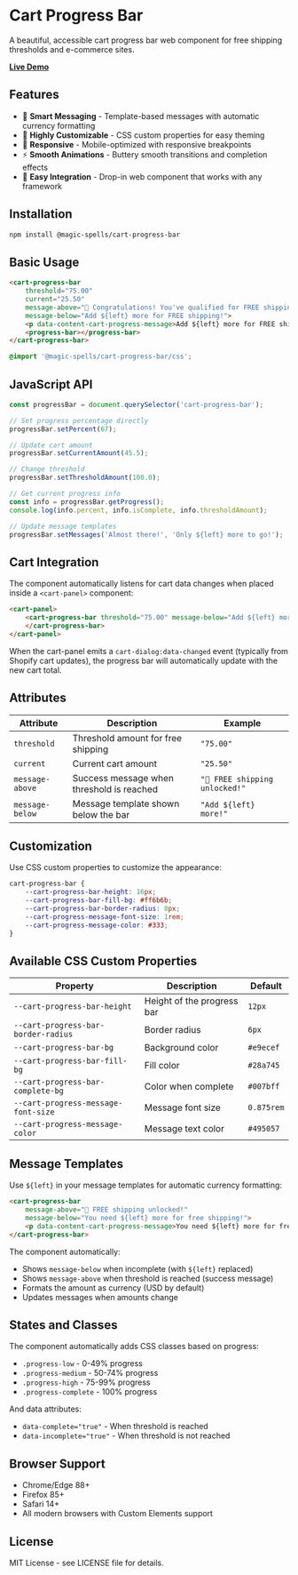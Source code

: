 # Cart Progress Bar

A beautiful, accessible cart progress bar web component for free shipping thresholds and e-commerce sites.

[**Live Demo**](https://magic-spells.github.io/cart-progress-bar/demo/)

## Features

- 🎯 **Smart Messaging** - Template-based messages with automatic currency formatting
- 🎨 **Highly Customizable** - CSS custom properties for easy theming
- 📱 **Responsive** - Mobile-optimized with responsive breakpoints
- ⚡ **Smooth Animations** - Buttery smooth transitions and completion effects
- 🔧 **Easy Integration** - Drop-in web component that works with any framework

## Installation

```bash
npm install @magic-spells/cart-progress-bar
```

## Basic Usage

```html
<cart-progress-bar
	threshold="75.00"
	current="25.50"
	message-above="🎉 Congratulations! You've qualified for FREE shipping!"
	message-below="Add ${left} more for FREE shipping!">
	<p data-content-cart-progress-message>Add ${left} more for FREE shipping!</p>
	<progress-bar></progress-bar>
</cart-progress-bar>
```

```css
@import '@magic-spells/cart-progress-bar/css';
```

## JavaScript API

```javascript
const progressBar = document.querySelector('cart-progress-bar');

// Set progress percentage directly
progressBar.setPercent(67);

// Update cart amount
progressBar.setCurrentAmount(45.5);

// Change threshold
progressBar.setThresholdAmount(100.0);

// Get current progress info
const info = progressBar.getProgress();
console.log(info.percent, info.isComplete, info.thresholdAmount);

// Update message templates
progressBar.setMessages('Almost there!', 'Only ${left} more to go!');
```

## Cart Integration

The component automatically listens for cart data changes when placed inside a `<cart-panel>` component:

```html
<cart-panel>
	<cart-progress-bar threshold="75.00" message-below="Add ${left} more for FREE shipping!">
	</cart-progress-bar>
</cart-panel>
```

When the cart-panel emits a `cart-dialog:data-changed` event (typically from Shopify cart updates), the progress bar will automatically update with the new cart total.

## Attributes

| Attribute       | Description                               | Example                        |
| --------------- | ----------------------------------------- | ------------------------------ |
| `threshold`     | Threshold amount for free shipping        | `"75.00"`                      |
| `current`       | Current cart amount                       | `"25.50"`                      |
| `message-above` | Success message when threshold is reached | `"🎉 FREE shipping unlocked!"` |
| `message-below` | Message template shown below the bar      | `"Add ${left} more!"`          |

## Customization

Use CSS custom properties to customize the appearance:

```css
cart-progress-bar {
	--cart-progress-bar-height: 16px;
	--cart-progress-bar-fill-bg: #ff6b6b;
	--cart-progress-bar-border-radius: 8px;
	--cart-progress-message-font-size: 1rem;
	--cart-progress-message-color: #333;
}
```

## Available CSS Custom Properties

| Property                            | Description                | Default    |
| ----------------------------------- | -------------------------- | ---------- |
| `--cart-progress-bar-height`        | Height of the progress bar | `12px`     |
| `--cart-progress-bar-border-radius` | Border radius              | `6px`      |
| `--cart-progress-bar-bg`            | Background color           | `#e9ecef`  |
| `--cart-progress-bar-fill-bg`       | Fill color                 | `#28a745`  |
| `--cart-progress-bar-complete-bg`   | Color when complete        | `#007bff`  |
| `--cart-progress-message-font-size` | Message font size          | `0.875rem` |
| `--cart-progress-message-color`     | Message text color         | `#495057`  |

## Message Templates

Use `${left}` in your message templates for automatic currency formatting:

```html
<cart-progress-bar
	message-above="🎉 FREE shipping unlocked!"
	message-below="You need ${left} more for free shipping!">
	<p data-content-cart-progress-message>You need ${left} more for free shipping!</p>
</cart-progress-bar>
```

The component automatically:

- Shows `message-below` when incomplete (with `${left}` replaced)
- Shows `message-above` when threshold is reached (success message)
- Formats the amount as currency (USD by default)
- Updates messages when amounts change

## States and Classes

The component automatically adds CSS classes based on progress:

- `.progress-low` - 0-49% progress
- `.progress-medium` - 50-74% progress
- `.progress-high` - 75-99% progress
- `.progress-complete` - 100% progress

And data attributes:

- `data-complete="true"` - When threshold is reached
- `data-incomplete="true"` - When threshold is not reached

## Browser Support

- Chrome/Edge 88+
- Firefox 85+
- Safari 14+
- All modern browsers with Custom Elements support

## License

MIT License - see LICENSE file for details.
